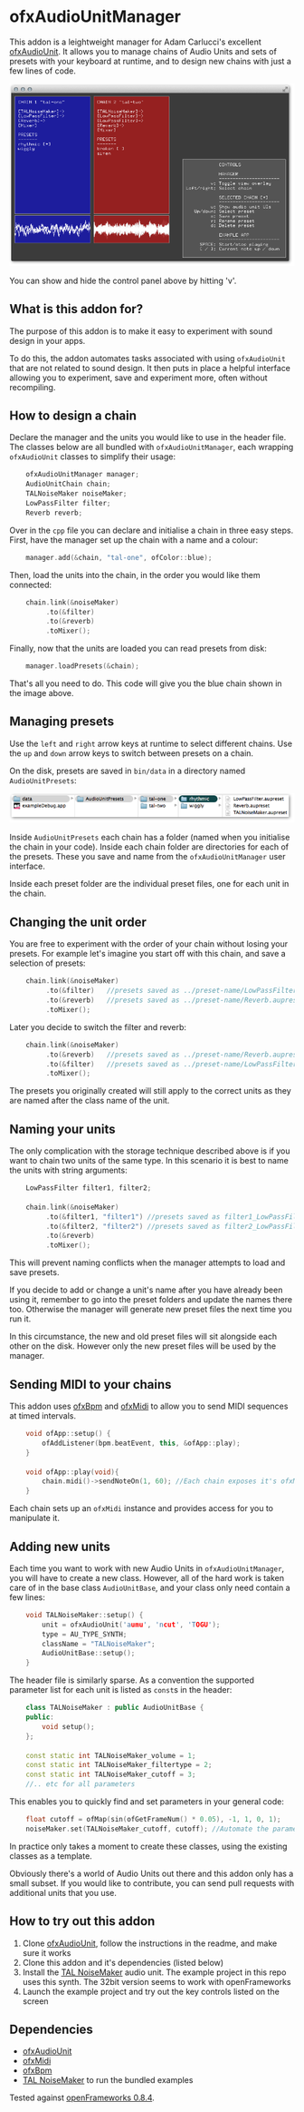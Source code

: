 ofxAudioUnitManager
===================
This addon is a leightweight manager for Adam Carlucci's excellent [ofxAudioUnit](https://github.com/admsyn/ofxAudioUnit). It allows you to manage chains of Audio Units and sets of presets with your keyboard at runtime, and to design new chains with just a few lines of code.

![A screenshot of ofxAudioUnitManager](images/ofxAudioUnitManager.png)

You can show and hide the control panel above by hitting 'v'.

What is this addon for?
-----------------------
The purpose of this addon is to make it easy to experiment with sound design in your apps.

To do this, the addon automates tasks associated with using `ofxAudioUnit` that are not related to sound design. It then puts in place a helpful interface allowing you to experiment, save and experiment more, often without recompiling.

How to design a chain
---------------------
Declare the manager and the units you would like to use in the header file. The classes below are all bundled with `ofxAudioUnitManager`, each wrapping `ofxAudioUnit` classes to simplify their usage:

```cpp
    ofxAudioUnitManager manager;
    AudioUnitChain chain;
    TALNoiseMaker noiseMaker;
    LowPassFilter filter;
    Reverb reverb;
```

Over in the `cpp` file you can declare and initialise a chain in three easy steps. First, have the manager set up the chain with a name and a colour:

```cpp
    manager.add(&chain, "tal-one", ofColor::blue);
```

Then, load the units into the chain, in the order you would like them connected:

```cpp
    chain.link(&noiseMaker)
         .to(&filter)
         .to(&reverb)
         .toMixer();
```

Finally, now that the units are loaded you can read presets from disk:

```cpp
    manager.loadPresets(&chain);
```

That's all you need to do. This code will give you the blue chain shown in the image above.

Managing presets
----------------
Use the `left` and `right` arrow keys at runtime to select different chains. Use the `up` and `down` arrow keys to switch between presets on a chain.

On the disk, presets are saved in `bin/data` in a directory named `AudioUnitPresets`:

![How the filesystem is organised](images/finder.png)

Inside `AudioUnitPresets` each chain has a folder (named when you initialise the chain in your code). Inside each chain folder are directories for each of the presets. These you save and name from the `ofxAudioUnitManager` user interface.

Inside each preset folder are the individual preset files, one for each unit in the chain.

Changing the unit order
-----------------------
You are free to experiment with the order of your chain without losing your presets. For example let's imagine you start off with this chain, and save a selection of presets:

```cpp
    chain.link(&noiseMaker)
         .to(&filter)   //presets saved as ../preset-name/LowPassFilter.aupreset
         .to(&reverb)   //presets saved as ../preset-name/Reverb.aupreset
         .toMixer();
```

Later you decide to switch the filter and reverb:

```cpp
    chain.link(&noiseMaker)
         .to(&reverb)   //presets saved as ../preset-name/Reverb.aupreset
         .to(&filter)   //presets saved as ../preset-name/LowPassFilter.aupreset
         .toMixer();
```

The presets you originally created will still apply to the correct units as they are named after the class name of the unit.

Naming your units
-----------------
The only complication with the storage technique described above is if you want to chain two units of the same type. In this scenario it is best to name the units with string arguments:

```cpp
    LowPassFilter filter1, filter2;

    chain.link(&noiseMaker)
         .to(&filter1, "filter1") //presets saved as filter1_LowPassFilter.aupreset
         .to(&filter2, "filter2") //presets saved as filter2_LowPassFilter.aupreset
         .to(&reverb)
         .toMixer();
```

This will prevent naming conflicts when the manager attempts to load and save presets.

If you decide to add or change a unit's name after you have already been using it, remember to go into the preset folders and update the names there too. Otherwise the manager will generate new preset files the next time you run it.

In this circumstance, the new and old preset files will sit alongside each other on the disk. However only the new preset files will be used by the manager.

Sending MIDI to your chains
---------------------------
This addon uses [ofxBpm](https://github.com/mirrorboy714/ofxBpm) and [ofxMidi](https://github.com/danomatika/ofxMidi) to allow you to send MIDI sequences at timed intervals.

```cpp
    void ofApp::setup() {
        ofAddListener(bpm.beatEvent, this, &ofApp::play);
    }

    void ofApp::play(void){
        chain.midi()->sendNoteOn(1, 60); //Each chain exposes it's ofxMidi instance
    }
```

Each chain sets up an `ofxMidi` instance and provides access for you to manipulate it.

Adding new units
----------------
Each time you want to work with new Audio Units in `ofxAudioUnitManager`, you will have to create a new class. However, all of the hard work is taken care of in the base class `AudioUnitBase`, and your class only need contain a few lines:

```cpp
    void TALNoiseMaker::setup() {
        unit = ofxAudioUnit('aumu', 'ncut', 'TOGU');
        type = AU_TYPE_SYNTH;
        className = "TALNoiseMaker";
        AudioUnitBase::setup();
    }
```

The header file is similarly sparse. As a convention the supported parameter list for each unit is listed as `const`s in the header:

```cpp
    class TALNoiseMaker : public AudioUnitBase {
    public:
        void setup();
    };

    const static int TALNoiseMaker_volume = 1;
    const static int TALNoiseMaker_filtertype = 2;
    const static int TALNoiseMaker_cutoff = 3;
    //.. etc for all parameters
```

This enables you to quickly find and set parameters in your general code:

```cpp
    float cutoff = ofMap(sin(ofGetFrameNum() * 0.05), -1, 1, 0, 1);
    noiseMaker.set(TALNoiseMaker_cutoff, cutoff); //Automate the parameter
```

In practice only takes a moment to create these classes, using the existing classes as a template.

Obviously there's a world of Audio Units out there and this addon only has a small subset. If you would like to contribute, you can send pull requests with additional units that you use.

How to try out this addon
-------------------------
1. Clone [ofxAudioUnit](https://github.com/admsyn/ofxAudioUnit), follow the instructions in the readme, and make sure it works
2. Clone this addon and it's dependencies (listed below)
3. Install the [TAL NoiseMaker](http://kunz.corrupt.ch/products/tal-noisemaker) audio unit. The example project in this repo uses this synth. The 32bit version seems to work with openFrameworks
3. Launch the example project and try out the key controls listed on the screen

Dependencies
------------
- [ofxAudioUnit](https://github.com/admsyn/ofxAudioUnit)
- [ofxMidi](https://github.com/danomatika/ofxMidi)
- [ofxBpm](https://github.com/mirrorboy714/ofxBpm)
- [TAL NoiseMaker](http://kunz.corrupt.ch/products/tal-noisemaker) to run the bundled examples

Tested against [openFrameworks 0.8.4](http://openframeworks.cc/download/).